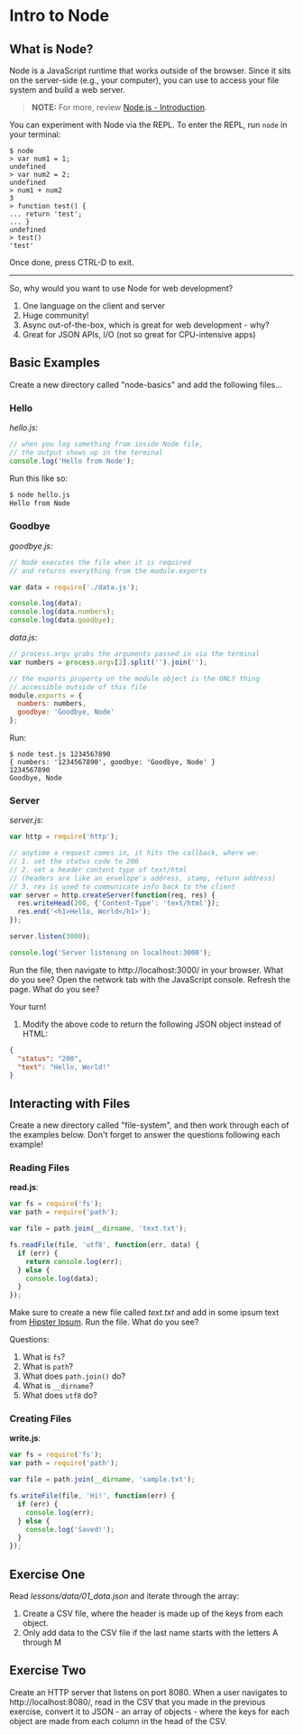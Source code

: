 # Intro to Node

## What is Node?

Node is a JavaScript runtime that works outside of the browser. Since it sits on the server-side (e.g., your computer), you can use to access your file system and build a web server.

> **NOTE:** For more, review [Node.js - Introduction](https://www.tutorialspoint.com/nodejs/nodejs_introduction.htm).

You can experiment with Node via the REPL. To enter the REPL, run `node` in your terminal:

```
$ node
> var num1 = 1;
undefined
> var num2 = 2;
undefined
> num1 + num2
3
> function test() {
... return 'test';
... }
undefined
> test()
'test'
```

Once done, press CTRL-D to exit.

---

So, why would you want to use Node for web development?

1. One language on the client and server
1. Huge community!
1. Async out-of-the-box, which is great for web development - why?
1. Great for JSON APIs, I/O (not so great for CPU-intensive apps)

## Basic Examples

Create a new directory called "node-basics" and add the following files...

### Hello

*hello.js*:

```javascript
// when you log something from inside Node file,
// the output shows up in the terminal
console.log('Hello from Node');
```

Run this like so:

```sh
$ node hello.js
Hello from Node
```

### Goodbye

*goodbye.js*:

```javascript
// Node executes the file when it is required
// and returns everything from the module.exports

var data = require('./data.js');

console.log(data);
console.log(data.numbers);
console.log(data.goodbye);
```

*data.js*:

```javascript
// process.argv grabs the arguments passed in via the terminal
var numbers = process.argv[2].split('').join('');

// the exports property on the module object is the ONLY thing
// accessible outside of this file
module.exports = {
  numbers: numbers,
  goodbye: 'Goodbye, Node'
};
```

Run:

```
$ node test.js 1234567890
{ numbers: '1234567890', goodbye: 'Goodbye, Node' }
1234567890
Goodbye, Node
```

### Server

*server.js*:

```javascript
var http = require('http');

// anytime a request comes in, it hits the callback, where we:
// 1. set the status code to 200
// 2. set a header content type of text/html
// (headers are like an envelope's address, stamp, return address)
// 3. res is used to communicate info back to the client
var server = http.createServer(function(req, res) {
  res.writeHead(200, {'Content-Type': 'text/html'});
  res.end('<h1>Hello, World</h1>');
});

server.listen(3000);

console.log('Server listening on localhost:3000');
```

Run the file, then navigate to http://localhost:3000/ in your browser. What do you see? Open the network tab with the JavaScript console. Refresh the page. What do you see?

Your turn!

1. Modify the above code to return the following JSON object instead of HTML:

  ```json
  {
    "status": "200",
    "text": "Hello, World!"
  }
  ```

## Interacting with Files

Create a new directory called "file-system", and then work through each of the examples below. Don't forget to answer the questions following each example!

### Reading Files

**read.js**:

```javascript
var fs = require('fs');
var path = require('path');

var file = path.join(__dirname, 'text.txt');

fs.readFile(file, 'utf8', function(err, data) {
  if (err) {
    return console.log(err);
  } else {
    console.log(data);
  }
});
```

Make sure to create a new file called *text.txt* and add in some ipsum text from [Hipster Ipsum](https://hipsum.co/). Run the file. What do you see?

Questions:

1. What is `fs`?
1. What is `path`?
1. What does `path.join()` do?
1. What is `__dirname`?
1. What does `utf8` do?

### Creating Files

**write.js**:

```javascript
var fs = require('fs');
var path = require('path');

var file = path.join(__dirname, 'sample.txt');

fs.writeFile(file, 'Hi!', function(err) {
  if (err) {
    console.log(err);
  } else {
    console.log('Saved!');
  }
});
```

## Exercise One

Read *lessons/data/01_data.json* and iterate through the array:

1. Create a CSV file, where the header is made up of the keys from each object.
1. Only add data to the CSV file if the last name starts with the letters A through M

## Exercise Two

Create an HTTP server that listens on port 8080. When a user navigates to http://localhost:8080/, read in the CSV that you made in the previous exercise, convert it to JSON - an array of objects - where the keys for each object are made from each column in the head of the CSV.
